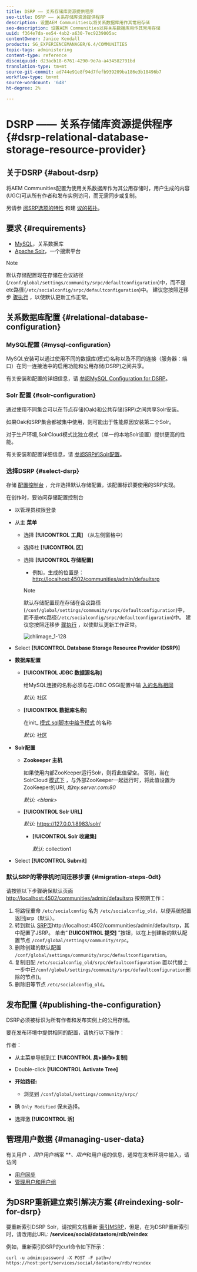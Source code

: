 ```yaml
---
title: DSRP —— 关系存储库资源提供程序
seo-title: DSRP —— 关系存储库资源提供程序
description: 设置AEM Communities以将关系数据库用作其常用存储
seo-description: 设置AEM Communities以将关系数据库用作其常用存储
uuid: f364e7da-ee54-4ab2-a630-7ec9239005ac
contentOwner: Janice Kendall
products: SG_EXPERIENCEMANAGER/6.4/COMMUNITIES
topic-tags: administering
content-type: reference
discoiquuid: d23acb18-6761-4290-9e7a-a434582791bd
translation-type: tm+mt
source-git-commit: ad744e91e8f94d7fefb939209ba186e3b18496b7
workflow-type: tm+mt
source-wordcount: '648'
ht-degree: 2%

---
```



# DSRP —— 关系存储库资源提供程序 {#dsrp-relational-database-storage-resource-provider}

## 关于DSRP {#about-dsrp}

将AEM Communities配置为使用关系数据库作为其公用存储时，用户生成的内容(UGC)可从所有作者和发布实例访问，而无需同步或复制。

另请参 [阅SRP选项的特性](working-with-srp.md#characteristics-of-srp-options) 和建 [议的拓扑](topologies.md)。

## 要求 {#requirements}

* [MySQL](#mysql-configuration)，关系数据库
* [Apache Solr](#solr-configuration)，一个搜索平台

>[!NOTE]
>
>默认存储配置现在存储在会议路径(`/conf/global/settings/community/srpc/defaultconfiguration`)中，而不是etc路径(`/etc/socialconfig/srpc/defaultconfiguration`)中。 建议您按照迁移步 [骤执行](#migration-steps-0dt) ，以使默认更新工作正常。


## 关系数据库配置 {#relational-database-configuration}

### MySQL配置 {#mysql-configuration}

MySQL安装可以通过使用不同的数据库(模式)名称以及不同的连接（服务器：端口）在同一连接池中的启用功能和公用存储(DSRP)之间共享。

有关安装和配置的详细信息，请 [参阅MySQL Configuration for DSRP](dsrp-mysql.md)。

### Solr 配置 {#solr-configuration}

通过使用不同集合可以在节点存储(Oak)和公共存储(SRP)之间共享Solr安装。

如果Oak和SRP集合都被集中使用，则可能出于性能原因安装第二个Solr。

对于生产环境,SolrCloud模式比独立模式（单一的本地Solr设置）提供更高的性能。

有关安装和配置详细信息，请 [参阅SRP的Solr配置](solr.md)。

### 选择DSRP {#select-dsrp}

存储 [配置控制台](srp-config.md) ，允许选择默认存储配置，该配置标识要使用的SRP实现。

在创作时，要访问存储配置控制台

* 以管理员权限登录
* 从主 **菜单**

   * 选择 **[!UICONTROL 工具]** （从左侧窗格中）
   * 选择社 **[!UICONTROL 区]**
   * 选择 **[!UICONTROL 存储配置]**

      * 例如，生成的位置是： [http://localhost:4502/communities/admin/defaultsrp](http://localhost:4502/communities/admin/defaultsrp)
      >[!NOTE]
      >
      >默认存储配置现在存储在会议路径(`/conf/global/settings/community/srpc/defaultconfiguration`)中，而不是etc路径(`/etc/socialconfig/srpc/defaultconfiguration`)中。 建议您按照迁移步 [骤执行](#migration-steps-0dt) ，以使默认更新工作正常。

      ![chlimage_1-128](assets/chlimage_1-128.png)

* Select **[!UICONTROL Database Storage Resource Provider (DSRP)]**
* **数据库配置**

   * **[!UICONTROL JDBC 数据源名称]**

      给MySQL连接的名称必须与在JDBC OSGi配置中输 [入的名称相同](dsrp-mysql.md#configurejdbcconnections)

      *默认*: 社区

   * **[!UICONTROL 数据库名称]**

      在init_ [模式.sql脚本中给予模式](dsrp-mysql.md#obtain-the-sql-script) 的名称

      *默认*: 社区

* **Solr配置**

   * **[](https://cwiki.apache.org/confluence/display/solr/Using+ZooKeeper+to+Manage+Configuration+Files)Zookeeper 主机&#x200B;**

      如果使用内部ZooKeeper运行Solr，则将此值留空。 否则，当在SolrCloud [模式下](solr.md#solrcloud-mode) ，与外部ZooKeeper一起运行时，将此值设置为ZooKeeper的URI, *如my.server.com:80*

      *默认*: *&lt;blank>*

   * **[!UICONTROL Solr URL]**

      *默认*: https://127.0.0.1:8983/solr/

      * **[!UICONTROL Solr 收藏集]**

         *默认*: collection1

* Select **[!UICONTROL Submit]**

### 默认SRP的零停机时间迁移步骤 {#migration-steps-0dt}

请按照以下步骤确保默认页面 [http://localhost:4502/communities/admin/defaultsrp](http://localhost:4502/communities/admin/defaultsrp) 按预期工作：

1. 将路径重命 `/etc/socialconfig` 名为 `/etc/socialconfig_old`，以便系统配置返回jsrp（默认）。
1. 转到默认 [SRP页](http://localhost:4502/communities/admin/defaultsrp)http://localhost:4502/communities/admin/defaultsrp，其中配置了JSRP。 单击“ **[!UICONTROL 提交]** ”按钮，以在上创建新的默认配置节点 `/conf/global/settings/community/srpc`。
1. 删除创建的默认配置 `/conf/global/settings/community/srpc/defaultconfiguration`。
1. 复制旧配 `/etc/socialconfig_old/srpc/defaultconfiguration` 置以代替上一步中已`/conf/global/settings/community/srpc/defaultconfiguration`删除的节点()。
1. 删除旧等节点 `/etc/socialconfig_old`。

## 发布配置 {#publishing-the-configuration}

DSRP必须被标识为所有作者和发布实例上的公用存储。

要在发布环境中提供相同的配置，请执行以下操作：

作者：

* 从主菜单导航到工 **[!UICONTROL 具>操作>复制]**
* Double-click **[!UICONTROL Activate Tree]**
* **开始路径:**

   * 浏览到 `/conf/global/settings/community/srpc/`

* 确 `Only Modified` 保未选择。
* 选择激 **[!UICONTROL 活]**

## 管理用户数据 {#managing-user-data}

有关用户 *、用*&#x200B;户用户档案 ***、用户*&#x200B;和用户组的信息，通常在发布环境中输入，请访问

* [用户同步](sync.md)
* [管理用户和用户组](users.md)

## 为DSRP重新建立索引解决方案 {#reindexing-solr-for-dsrp}

要重新索引DSRP Solr，请按照文档重新 [索引MSRP](msrp.md#msrp-reindex-tool)，但是，在为DSRP重新索引时，请改用此URL: **/services/social/datastore/rdb/reindex**

例如，重新索引DSRP的curl命令如下所示：

```shell
curl -u admin:password -X POST -F path=/ https://host:port/services/social/datastore/rdb/reindex
```
